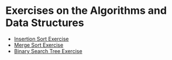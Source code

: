 #  Exercises on the Algorithms and Data Structures

* [Insertion Sort Exercise](https://github.com/rtardo/AlgorithmsDataStructures/wiki/Insertion-Sort-Exercise)
* [Merge Sort Exercise](https://github.com/rtardo/AlgorithmsDataStructures/wiki/Merge-Sort-Exercise)
* [Binary Search Tree Exercise](https://github.com/rtardo/AlgorithmsDataStructures/wiki/Binary-Search-Tree-Exercise)
